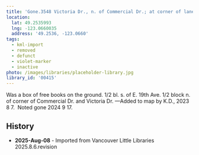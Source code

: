 ```yaml
---
title: 'Gone.3548 Victoria Dr., n. of Commercial Dr.; at corner of lane'
location:
  lat: 49.2535993
  lng: -123.0660035
  address: '49.2536, -123.0660'
tags:
  - kml-import
  - removed
  - defunct
  - violet-marker
  - inactive
photo: /images/libraries/placeholder-library.jpg
library_id: '00415'
---
```

Was a box of free books on the ground.
1/2 bl. s. of E. 19th Ave.
1/2 block n. of corner of Commercial Dr. and Victoria Dr.
—Added to map by K.D., 2023 8 7. 
Noted gone 2024 9 17. 

## History
- **2025-Aug-08** - Imported from Vancouver Little Libraries 2025.8.6.revision
